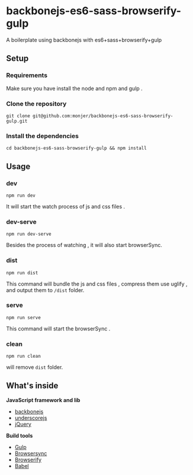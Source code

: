 # backbonejs-es6-sass-browserify-gulp

A boilerplate using backbonejs with es6+sass+browserify+gulp

## Setup 

### Requirements

Make sure you have install the node and npm and gulp .

### Clone the repository 

```
git clone git@github.com:monjer/backbonejs-es6-sass-browserify-gulp.git
```

### Install the dependencies

```
cd backbonejs-es6-sass-browserify-gulp && npm install
```

## Usage

### dev

```
npm run dev
```
It will start the watch process of js and css files .

### dev-serve

```
npm run dev-serve
```

Besides the process of watching , it will also start browserSync. 

### dist


```
npm run dist
```
This command will bundle the js and css files , compress them use uglify , and output them to `/dist` folder.

### serve


```
npm run serve
```

This command will start the browserSync .

### clean

```
npm run clean
```
will remove `dist` folder.


## What's inside

**JavaScript framework and lib**

+ [backbonejs](backbonejs.org)
+ [underscorejs](underscorejs.org)
+ [jQuery](jquery.com)


**Build tools**

+ [Gulp](http://gulpjs.com/)
+ [Browsersync](https://browsersync.io/)
+ [Browserify](https://github.com/substack/node-browserify)
+ [Babel](babeljs.io)
